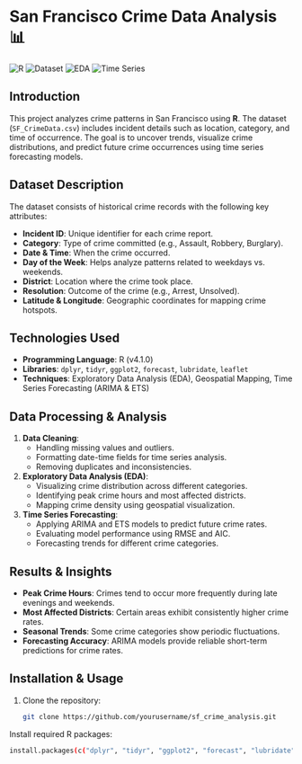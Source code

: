 # San Francisco Crime Data Analysis 📊

![R](https://img.shields.io/badge/R-4.1.0-blue)
![Dataset](https://img.shields.io/badge/Data-SF_CrimeData.csv-green)
![EDA](https://img.shields.io/badge/Analysis-Exploratory%20Data-orange)
![Time Series](https://img.shields.io/badge/Forecasting-ARIMA%20&%20ETS-purple)

## Introduction
This project analyzes crime patterns in San Francisco using **R**. The dataset (`SF_CrimeData.csv`) includes incident details such as location, category, and time of occurrence. The goal is to uncover trends, visualize crime distributions, and predict future crime occurrences using time series forecasting models.

## Dataset Description
The dataset consists of historical crime records with the following key attributes:
- **Incident ID**: Unique identifier for each crime report.
- **Category**: Type of crime committed (e.g., Assault, Robbery, Burglary).
- **Date & Time**: When the crime occurred.
- **Day of the Week**: Helps analyze patterns related to weekdays vs. weekends.
- **District**: Location where the crime took place.
- **Resolution**: Outcome of the crime (e.g., Arrest, Unsolved).
- **Latitude & Longitude**: Geographic coordinates for mapping crime hotspots.

## Technologies Used
- **Programming Language**: R (v4.1.0)
- **Libraries**: `dplyr`, `tidyr`, `ggplot2`, `forecast`, `lubridate`, `leaflet`
- **Techniques**: Exploratory Data Analysis (EDA), Geospatial Mapping, Time Series Forecasting (ARIMA & ETS)

## Data Processing & Analysis
1. **Data Cleaning**:
   - Handling missing values and outliers.
   - Formatting date-time fields for time series analysis.
   - Removing duplicates and inconsistencies.
2. **Exploratory Data Analysis (EDA)**:
   - Visualizing crime distribution across different categories.
   - Identifying peak crime hours and most affected districts.
   - Mapping crime density using geospatial visualization.
3. **Time Series Forecasting**:
   - Applying ARIMA and ETS models to predict future crime rates.
   - Evaluating model performance using RMSE and AIC.
   - Forecasting trends for different crime categories.

## Results & Insights
- **Peak Crime Hours**: Crimes tend to occur more frequently during late evenings and weekends.
- **Most Affected Districts**: Certain areas exhibit consistently higher crime rates.
- **Seasonal Trends**: Some crime categories show periodic fluctuations.
- **Forecasting Accuracy**: ARIMA models provide reliable short-term predictions for crime rates.

## Installation & Usage
1. Clone the repository:
   ```bash
   git clone https://github.com/yourusername/sf_crime_analysis.git
Install required R packages:
 ```bash
install.packages(c("dplyr", "tidyr", "ggplot2", "forecast", "lubridate", "leaflet"))
